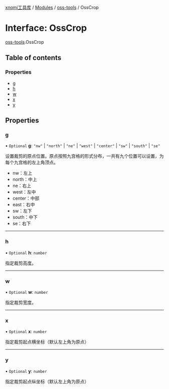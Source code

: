 [xnomi工具库](../README.md) / [Modules](../modules.md) / [oss-tools](../modules/oss_tools.md) / OssCrop

# Interface: OssCrop

[oss-tools](../modules/oss_tools.md).OssCrop

## Table of contents

### Properties

- [g](oss_tools.OssCrop.md#g)
- [h](oss_tools.OssCrop.md#h)
- [w](oss_tools.OssCrop.md#w)
- [x](oss_tools.OssCrop.md#x)
- [y](oss_tools.OssCrop.md#y)

## Properties

### g

• `Optional` **g**: ``"nw"`` \| ``"north"`` \| ``"ne"`` \| ``"west"`` \| ``"center"`` \| ``"sw"`` \| ``"south"`` \| ``"se"``

设置裁剪的原点位置。原点按照九宫格的形式分布，一共有九个位置可以设置，为每个九宫格的左上角顶点。
- nw：左上
- north：中上
- ne：右上
- west：左中
- center：中部
- east：右中
- sw：左下
- south：中下
- se：右下

___

### h

• `Optional` **h**: `number`

指定裁剪高度。

___

### w

• `Optional` **w**: `number`

指定裁剪宽度。

___

### x

• `Optional` **x**: `number`

指定裁剪起点横坐标（默认左上角为原点）

___

### y

• `Optional` **y**: `number`

指定裁剪起点纵坐标（默认左上角为原点）
